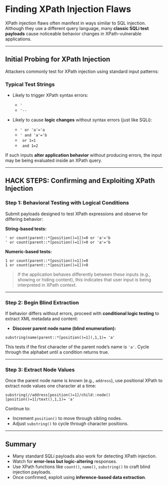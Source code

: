 # Finding XPath Injection Flaws

XPath injection flaws often manifest in ways similar to SQL injection. Although they use a different query language, many **classic SQLi test payloads** cause noticeable behavior changes in XPath-vulnerable applications.

---

## **Initial Probing for XPath Injection**

Attackers commonly test for XPath injection using standard input patterns:

### **Typical Test Strings**
* Likely to trigger XPath syntax errors:
  * `'`
  * `'--`

* Likely to cause **logic changes** without syntax errors (just like SQLi):
  * `' or 'a'='a`
  * `' and 'a'='b`
  * ` or 1=1`
  * ` and 1=2`

If such inputs **alter application behavior** without producing errors, the input may be being evaluated inside an XPath query.

---

## **HACK STEPS: Confirming and Exploiting XPath Injection**

### **Step 1: Behavioral Testing with Logical Conditions**

Submit payloads designed to test XPath expressions and observe for differing behavior:

**String-based tests:**
```text
' or count(parent::*[position()=1])=0 or 'a'='b
' or count(parent::*[position()=1])>0 or 'a'='b
```

**Numeric-based tests:**
```text
1 or count(parent::*[position()=1])=0
1 or count(parent::*[position()=1])>0
```

> If the application behaves differently between these inputs (e.g., showing or hiding content), this indicates that user input is being interpreted in XPath context.

---

### **Step 2: Begin Blind Extraction**

If behavior differs without errors, proceed with **conditional logic testing** to extract XML metadata and content:

* **Discover parent node name (blind enumeration):**
```xpath
substring(name(parent::*[position()=1]),1,1)= 'a'
```

This tests if the first character of the parent node’s name is `'a'`. Cycle through the alphabet until a condition returns true.

---

### **Step 3: Extract Node Values**

Once the parent node name is known (e.g., `address`), use positional XPath to extract node values one character at a time:

```xpath
substring(//address[position()=1]/child::node()[position()=1]/text(),1,1)= 'a'
```

Continue to:
* Increment `position()` to move through sibling nodes.
* Adjust `substring()` to cycle through character positions.

---

## **Summary**

* Many standard SQLi payloads also work for detecting XPath injection.
* Watch for **error-less but logic-altering** responses.
* Use XPath functions like `count()`, `name()`, `substring()` to craft blind injection payloads.
* Once confirmed, exploit using **inference-based data extraction**.
